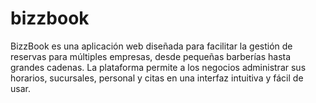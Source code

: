 # bizzbook
BizzBook es una aplicación web diseñada para facilitar la gestión de reservas para múltiples empresas, desde pequeñas barberías hasta grandes cadenas. La plataforma permite a los negocios administrar sus horarios, sucursales, personal y citas en una interfaz intuitiva y fácil de usar.
